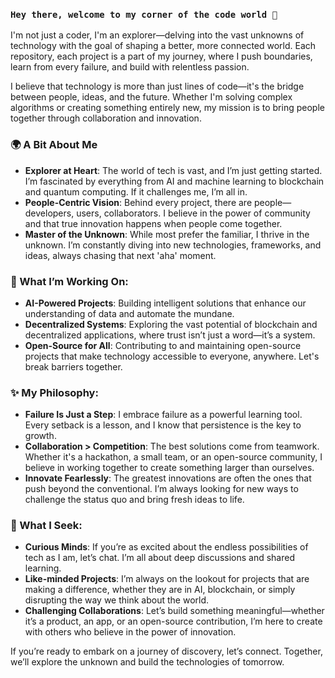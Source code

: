 ### `Hey there, welcome to my corner of the code world 🌌`

I'm not just a coder, I'm an explorer—delving into the vast unknowns of technology with the goal of shaping a better, more connected world. Each repository, each project is a part of my journey, where I push boundaries, learn from every failure, and build with relentless passion.

I believe that technology is more than just lines of code—it's the bridge between people, ideas, and the future. Whether I'm solving complex algorithms or creating something entirely new, my mission is to bring people together through collaboration and innovation. 

### 🌍 A Bit About Me
- **Explorer at Heart**: The world of tech is vast, and I’m just getting started. I’m fascinated by everything from AI and machine learning to blockchain and quantum computing. If it challenges me, I’m all in.
- **People-Centric Vision**: Behind every project, there are people—developers, users, collaborators. I believe in the power of community and that true innovation happens when people come together.
- **Master of the Unknown**: While most prefer the familiar, I thrive in the unknown. I’m constantly diving into new technologies, frameworks, and ideas, always chasing that next 'aha' moment.

### 🚀 What I’m Working On:
- **AI-Powered Projects**: Building intelligent solutions that enhance our understanding of data and automate the mundane.
- **Decentralized Systems**: Exploring the vast potential of blockchain and decentralized applications, where trust isn’t just a word—it’s a system.
- **Open-Source for All**: Contributing to and maintaining open-source projects that make technology accessible to everyone, anywhere. Let's break barriers together.

### ✨ My Philosophy:
- **Failure Is Just a Step**: I embrace failure as a powerful learning tool. Every setback is a lesson, and I know that persistence is the key to growth.
- **Collaboration > Competition**: The best solutions come from teamwork. Whether it's a hackathon, a small team, or an open-source community, I believe in working together to create something larger than ourselves.
- **Innovate Fearlessly**: The greatest innovations are often the ones that push beyond the conventional. I’m always looking for new ways to challenge the status quo and bring fresh ideas to life.

### 🔎 What I Seek:
- **Curious Minds**: If you’re as excited about the endless possibilities of tech as I am, let’s chat. I’m all about deep discussions and shared learning.
- **Like-minded Projects**: I’m always on the lookout for projects that are making a difference, whether they are in AI, blockchain, or simply disrupting the way we think about the world.
- **Challenging Collaborations**: Let’s build something meaningful—whether it’s a product, an app, or an open-source contribution, I’m here to create with others who believe in the power of innovation.

If you’re ready to embark on a journey of discovery, let’s connect. Together, we’ll explore the unknown and build the technologies of tomorrow.
